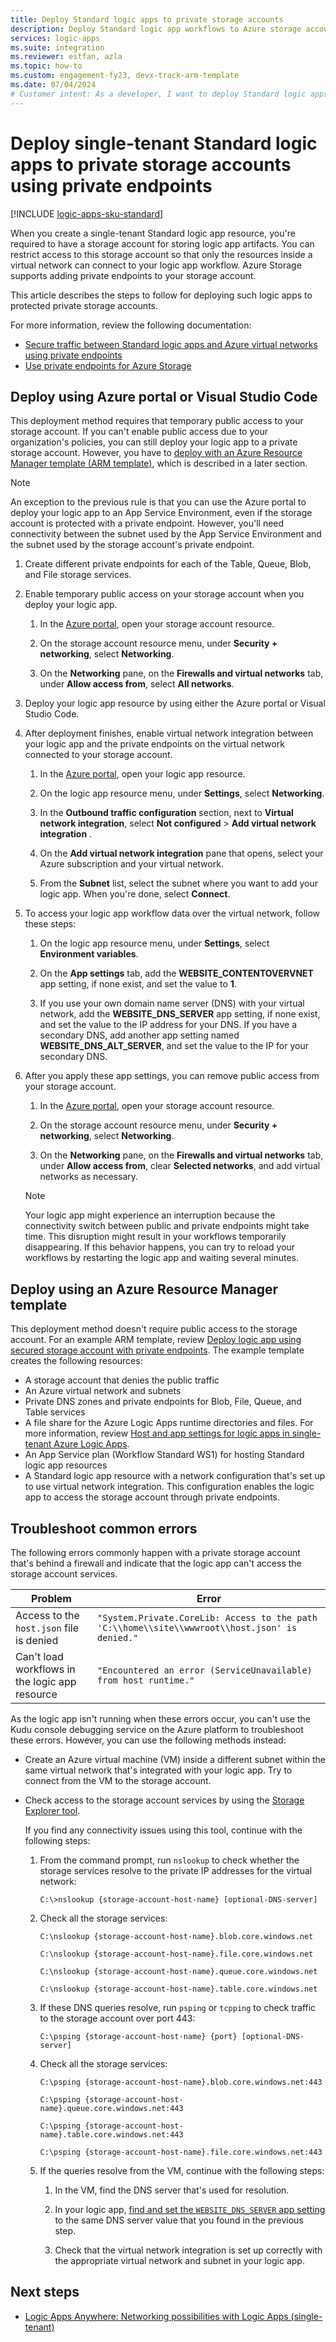 ```yaml
---
title: Deploy Standard logic apps to private storage accounts
description: Deploy Standard logic app workflows to Azure storage accounts that use private endpoints and deny public access.
services: logic-apps
ms.suite: integration
ms.reviewer: estfan, azla
ms.topic: how-to
ms.custom: engagement-fy23, devx-track-arm-template
ms.date: 07/04/2024
# Customer intent: As a developer, I want to deploy Standard logic apps to Azure storage accounts that use private endpoints.
---
```


# Deploy single-tenant Standard logic apps to private storage accounts using private endpoints

[!INCLUDE [logic-apps-sku-standard](../../includes/logic-apps-sku-standard.md)]

When you create a single-tenant Standard logic app resource, you're required to have a storage account for storing logic app artifacts. You can restrict access to this storage account so that only the resources inside a virtual network can connect to your logic app workflow. Azure Storage supports adding private endpoints to your storage account.

This article describes the steps to follow for deploying such logic apps to protected private storage accounts.

For more information, review the following documentation:

- [Secure traffic between Standard logic apps and Azure virtual networks using private endpoints](secure-single-tenant-workflow-virtual-network-private-endpoint.md)
- [Use private endpoints for Azure Storage](../storage/common/storage-private-endpoints.md)

<a name="deploy-with-portal-or-visual-studio-code"></a>

## Deploy using Azure portal or Visual Studio Code

This deployment method requires that temporary public access to your storage account. If you can't enable public access due to your organization's policies, you can still deploy your logic app to a private storage account. However, you have to [deploy with an Azure Resource Manager template (ARM template)](#deploy-arm-template), which is described in a later section. 

> [!NOTE]
>
> An exception to the previous rule is that you can use the Azure portal to deploy your logic app to an App Service Environment, 
> even if the storage account is protected with a private endpoint. However, you'll need connectivity between the 
> subnet used by the App Service Environment and the subnet used by the storage account's private endpoint. 

1. Create different private endpoints for each of the Table, Queue, Blob, and File storage services.

1. Enable temporary public access on your storage account when you deploy your logic app.

   1. In the [Azure portal](https://portal.azure.com), open your storage account resource.

   1. On the storage account resource menu, under **Security + networking**, select **Networking**.

   1. On the **Networking** pane, on the **Firewalls and virtual networks** tab, under **Allow access from**, select **All networks**.

1. Deploy your logic app resource by using either the Azure portal or Visual Studio Code.

1. After deployment finishes, enable virtual network integration between your logic app and the private endpoints on the virtual network connected to your storage account.

   1. In the [Azure portal](https://portal.azure.com), open your logic app resource.

   1. On the logic app resource menu, under **Settings**, select **Networking**.

   1. In the **Outbound traffic configuration** section, next to **Virtual network integration**, select **Not configured** > **Add virtual network integration** .

   1. On the **Add virtual network integration** pane that opens, select your Azure subscription and your virtual network.

   1. From the **Subnet** list, select the subnet where you want to add your logic app. When you're done, select **Connect**.

1. To access your logic app workflow data over the virtual network, follow these steps:

   1. On the logic app resource menu, under **Settings**, select **Environment variables**.

   1. On the **App settings** tab, add the **WEBSITE_CONTENTOVERVNET** app setting, if none exist, and set the value to **1**.

   1. If you use your own domain name server (DNS) with your virtual network, add the **WEBSITE_DNS_SERVER** app setting, if none exist, and set the value to the IP address for your DNS. If you have a secondary DNS, add another app setting named **WEBSITE_DNS_ALT_SERVER**, and set the value to the IP for your secondary DNS.

1. After you apply these app settings, you can remove public access from your storage account.

   1. In the [Azure portal](https://portal.azure.com), open your storage account resource.

   1. On the storage account resource menu, under **Security + networking**, select **Networking**.

   1. On the **Networking** pane, on the **Firewalls and virtual networks** tab, under **Allow access from**, clear **Selected networks**, and add virtual networks as necessary.

   > [!NOTE]
   >
   > Your logic app might experience an interruption because the connectivity switch between public and private endpoints might take time. 
   > This disruption might result in your workflows temporarily disappearing. If this behavior happens, you can try to reload your workflows 
   > by restarting the logic app and waiting several minutes.

<a name="deploy-arm-template"></a>

## Deploy using an Azure Resource Manager template

This deployment method doesn't require public access to the storage account. For an example ARM template, review [Deploy logic app using secured storage account with private endpoints](https://github.com/VeeraMS/LogicApp-deployment-with-Secure-Storage). The example template creates the following resources:

- A storage account that denies the public traffic
- An Azure virtual network and subnets
- Private DNS zones and private endpoints for Blob, File, Queue, and Table services
- A file share for the Azure Logic Apps runtime directories and files. For more information, review [Host and app settings for logic apps in single-tenant Azure Logic Apps](edit-app-settings-host-settings.md).
- An App Service plan (Workflow Standard WS1) for hosting Standard logic app resources
- A Standard logic app resource with a network configuration that's set up to use virtual network integration. This configuration enables the logic app to access the storage account through private endpoints.

## Troubleshoot common errors

The following errors commonly happen with a private storage account that's behind a firewall and indicate that the logic app can't access the storage account services.

| Problem | Error |
|---------|-------|
| Access to the `host.json` file is denied | `"System.Private.CoreLib: Access to the path 'C:\\home\\site\\wwwroot\\host.json' is denied."` |
| Can't load workflows in the logic app resource | `"Encountered an error (ServiceUnavailable) from host runtime."` |

As the logic app isn't running when these errors occur, you can't use the Kudu console debugging service on the Azure platform to troubleshoot these errors. However, you can use the following methods instead:

- Create an Azure virtual machine (VM) inside a different subnet within the same virtual network that's integrated with your logic app. Try to connect from the VM to the storage account.

- Check access to the storage account services by using the [Storage Explorer tool](https://azure.microsoft.com/features/storage-explorer/#overview).

  If you find any connectivity issues using this tool, continue with the following steps:

  1. From the command prompt, run `nslookup` to check whether the storage services resolve to the private IP addresses for the virtual network:

     `C:\>nslookup {storage-account-host-name} [optional-DNS-server]`

  1. Check all the storage services:

     `C:\nslookup {storage-account-host-name}.blob.core.windows.net`

     `C:\nslookup {storage-account-host-name}.file.core.windows.net`

     `C:\nslookup {storage-account-host-name}.queue.core.windows.net`

     `C:\nslookup {storage-account-host-name}.table.core.windows.net`

  1. If these DNS queries resolve, run `psping` or `tcpping` to check traffic to the storage account over port 443:

     `C:\psping {storage-account-host-name} {port} [optional-DNS-server]`

  1. Check all the storage services:

     `C:\psping {storage-account-host-name}.blob.core.windows.net:443`

     `C:\psping {storage-account-host-name}.queue.core.windows.net:443`

     `C:\psping {storage-account-host-name}.table.core.windows.net:443`

     `C:\psping {storage-account-host-name}.file.core.windows.net:443`

  1. If the queries resolve from the VM, continue with the following steps:

     1. In the VM, find the DNS server that's used for resolution.

     1. In your logic app, [find and set the `WEBSITE_DNS_SERVER` app setting](edit-app-settings-host-settings.md?tabs=azure-portal?tabs=azure-portal#manage-app-settings---localsettingsjson) to the same DNS server value that you found in the previous step.

     1. Check that the virtual network integration is set up correctly with the appropriate virtual network and subnet in your logic app.

## Next steps

- [Logic Apps Anywhere: Networking possibilities with Logic Apps (single-tenant)](https://techcommunity.microsoft.com/t5/integrations-on-azure/logic-apps-anywhere-networking-possibilities-with-logic-app/ba-p/2105047)
